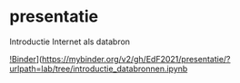 # presentatie
Introductie Internet als databron 

[!Binder](http://mybinder.org/badge_logo.svg)](https://mybinder.org/v2/gh/EdF2021/presentatie/?urlpath=lab/tree/introductie_databronnen.ipynb

